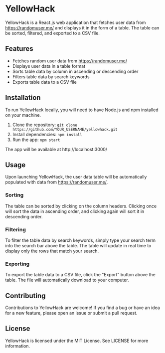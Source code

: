 # YellowHack

YellowHack is a React.js web application that fetches user data from https://randomuser.me/ and displays it in the form of a table. The table can be sorted, filtered, and exported to a CSV file. 

## Features

- Fetches random user data from https://randomuser.me/
- Displays user data in a table format
- Sorts table data by column in ascending or descending order
- Filters table data by search keywords
- Exports table data to a CSV file

## Installation

To run YellowHack locally, you will need to have Node.js and npm installed on your machine. 

1. Clone the repository: `git clone https://github.com/YOUR_USERNAME/yellowhack.git`
2. Install dependencies: `npm install`
3. Run the app: `npm start`

The app will be available at http://localhost:3000/

## Usage

Upon launching YellowHack, the user data table will be automatically populated with data from https://randomuser.me/. 

### Sorting

The table can be sorted by clicking on the column headers. Clicking once will sort the data in ascending order, and clicking again will sort it in descending order. 

### Filtering

To filter the table data by search keywords, simply type your search term into the search bar above the table. The table will update in real time to display only the rows that match your search.

### Exporting

To export the table data to a CSV file, click the "Export" button above the table. The file will automatically download to your computer. 

## Contributing

Contributions to YellowHack are welcome! If you find a bug or have an idea for a new feature, please open an issue or submit a pull request. 

## License

YellowHack is licensed under the MIT License. See LICENSE for more information.
